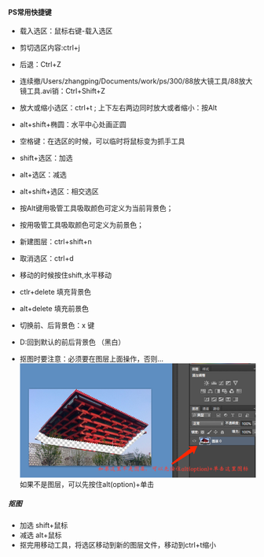 #### PS常用快捷键
* 载入选区：鼠标右键-载入选区
* 剪切选区内容:ctrl+j
* 后退：Ctrl+Z
* 连续撤/Users/zhangping/Documents/work/ps/300/88放大镜工具/88放大镜工具.avi销：Ctrl+Shift+Z
* 放大或缩小选区：ctrl+t ;   上下左右两边同时放大或者缩小：按Alt
* alt+shift+椭圆：水平中心处画正圆
* 空格键：在选区的时候，可以临时将鼠标变为抓手工具
* shift+选区：加选
* alt+选区：减选
* alt+shift+选区：相交选区
* 按Alt键用吸管工具吸取颜色可定义为当前背景色；
* 按用吸管工具吸取颜色可定义为前景色；
* 新建图层：ctrl+shift+n
* 取消选区：ctrl+d
* 移动的时候按住shift,水平移动
* ctlr+delete 填充背景色
* alt+delete 填充前景色
* 切换前、后背景色：x 键
* D:回到默认的前后背景色 （黑白）

* 抠图时要注意：必须要在图层上面操作，否则...
![](img/036.png) 如果不是图层，可以先按住alt(option)+单击


##### 抠图

* 加选 shift+鼠标
* 减选 alt+鼠标
* 抠完用移动工具，将选区移动到新的图层文件，移动到ctrl+t缩小